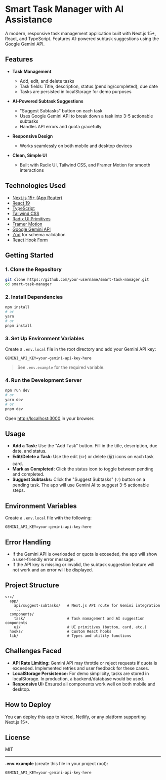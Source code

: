 # Smart Task Manager with AI Assistance

A modern, responsive task management application built with Next.js 15+, React, and TypeScript. Features AI-powered subtask suggestions using the Google Gemini API.

## Features

- **Task Management**
  - Add, edit, and delete tasks
  - Task fields: Title, description, status (pending/completed), due date
  - Tasks are persisted in localStorage for demo purposes

- **AI-Powered Subtask Suggestions**
  - "Suggest Subtasks" button on each task
  - Uses Google Gemini API to break down a task into 3-5 actionable subtasks
  - Handles API errors and quota gracefully

- **Responsive Design**
  - Works seamlessly on both mobile and desktop devices

- **Clean, Simple UI**
  - Built with Radix UI, Tailwind CSS, and Framer Motion for smooth interactions

## Technologies Used

- [Next.js 15+ (App Router)](https://nextjs.org/)
- [React 19](https://react.dev/)
- [TypeScript](https://www.typescriptlang.org/)
- [Tailwind CSS](https://tailwindcss.com/)
- [Radix UI Primitives](https://www.radix-ui.com/)
- [Framer Motion](https://www.framer.com/motion/)
- [Google Gemini API](https://aistudio.google.com/app/apikey)
- [Zod](https://zod.dev/) for schema validation
- [React Hook Form](https://react-hook-form.com/)

## Getting Started

### 1. Clone the Repository

```bash
git clone https://github.com/your-username/smart-task-manager.git
cd smart-task-manager
```

### 2. Install Dependencies

```bash
npm install
# or
yarn
# or
pnpm install
```

### 3. Set Up Environment Variables

Create a `.env.local` file in the root directory and add your Gemini API key:

```
GEMINI_API_KEY=your-gemini-api-key-here
```

> See `.env.example` for the required variable.

### 4. Run the Development Server

```bash
npm run dev
# or
yarn dev
# or
pnpm dev
```

Open [http://localhost:3000](http://localhost:3000) in your browser.

## Usage

- **Add a Task:** Use the "Add Task" button. Fill in the title, description, due date, and status.
- **Edit/Delete a Task:** Use the edit (✏️) or delete (🗑️) icons on each task card.
- **Mark as Completed:** Click the status icon to toggle between pending and completed.
- **Suggest Subtasks:** Click the "Suggest Subtasks" (💡) button on a pending task. The app will use Gemini AI to suggest 3-5 actionable steps.

## Environment Variables

Create a `.env.local` file with the following:

```
GEMINI_API_KEY=your-gemini-api-key-here
```

## Error Handling

- If the Gemini API is overloaded or quota is exceeded, the app will show a user-friendly error message.
- If the API key is missing or invalid, the subtask suggestion feature will not work and an error will be displayed.

## Project Structure

```
src/
  app/
    api/suggest-subtasks/   # Next.js API route for Gemini integration
    ...
  components/
    task/                   # Task management and AI suggestion components
    ui/                     # UI primitives (button, card, etc.)
  hooks/                    # Custom React hooks
  lib/                      # Types and utility functions
```

## Challenges Faced

- **API Rate Limiting:** Gemini API may throttle or reject requests if quota is exceeded. Implemented retries and user feedback for these cases.
- **LocalStorage Persistence:** For demo simplicity, tasks are stored in localStorage. In production, a backend/database would be used.
- **Responsive UI:** Ensured all components work well on both mobile and desktop.

## How to Deploy

You can deploy this app to Vercel, Netlify, or any platform supporting Next.js 15+.

## License

MIT

---

**.env.example** (create this file in your project root):

```
GEMINI_API_KEY=your-gemini-api-key-here
```
